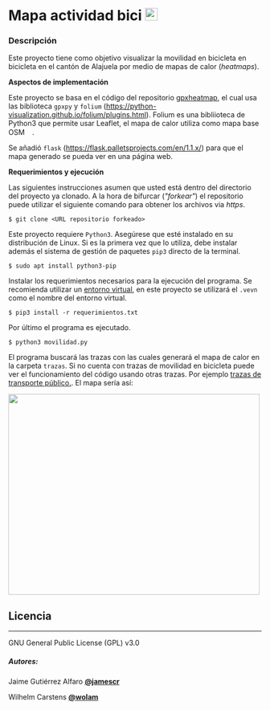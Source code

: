 # Mapa actividad bici <img src="https://image.flaticon.com/icons/png/128/3163/3163394.png" width="25" height="25" />

### Descripción     
Este proyecto tiene como objetivo visualizar la movilidad en bicicleta en bicicleta en el cantón de Alajuela por medio de mapas de calor (*heatmaps*).


**Aspectos de implementación**

 Este proyecto se basa en el código del repositorio [gpxheatmap](https://github.com/durian/gpxheatmap), el cual usa las biblioteca `gpxpy` y `folium` (https://python-visualization.github.io/folium/plugins.html). Folium es una bibliioteca de Python3 que permite usar Leaflet, el mapa de calor utiliza como mapa base OSM<img src="https://www.openstreetmap.org/assets/osm_logo_256-ed028f90468224a272961c380ecee0cfb73b8048b34f4b4b204b7f0d1097875d.png" width="15" height="15" />.

 Se añadió `flask` (https://flask.palletsprojects.com/en/1.1.x/) para que el mapa generado se pueda ver en una página web.

**Requerimientos y ejecución**

Las siguientes instrucciones asumen que usted está dentro del directorio del proyecto ya clonado. A la hora de bifurcar (*"forkear"*) el repositorio puede utilizar el siguiente comando para obtener los archivos via *https*.
```
$ git clone <URL repositorio forkeado>
```

Este proyecto requiere `Python3`. Asegúrese que esté instalado en su distribución de Linux.  Si es la primera vez que lo utiliza, debe instalar además el sistema de gestión de paquetes `pip3` directo de la terminal.
```
$ sudo apt install python3-pip
```

Instalar los requerimientos necesarios para la ejecución del programa. Se recomienda utilizar un [entorno virtual](https://python-docs-es.readthedocs.io/es/3.8/library/venv.html), en este proyecto se utilizará el `.vevn` como el nombre del entorno virtual.
```
$ pip3 install -r requerimientos.txt
```

Por último el programa es ejecutado.
```
$ python3 movilidad.py
```

El programa buscará las trazas con las cuales generará el mapa de calor en la carpeta `trazas`. Si no cuenta con trazas de movilidad en bicicleta puede  ver el funcionamiento del código usando otras trazas. Por ejemplo [trazas de transporte público.](https://github.com/labexp/trazas-transporte-publico).  El mapa sería así:

<img src="https://raw.githubusercontent.com/wolam/mapa-actividad-bici/master/imagenes-trazas/traza-santabarbar.png" width="500" height="400" />




## Licencia
---
GNU General Public License (GPL) v3.0

##### Autores:
Jaime Gutiérrez Alfaro [**@jamescr**](https://github.com/jamescr)

Wilhelm Carstens [**@wolam**](https://github.com/Wolam)

